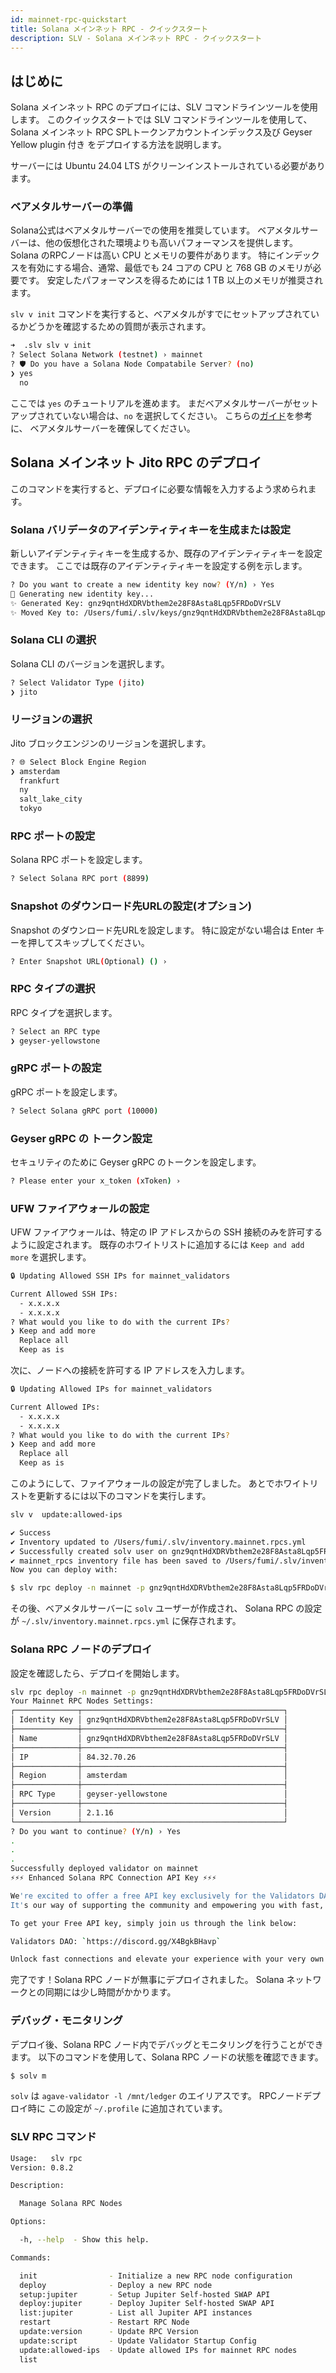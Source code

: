 ```yaml
---
id: mainnet-rpc-quickstart
title: Solana メインネット RPC - クイックスタート
description: SLV - Solana メインネット RPC - クイックスタート
---
```



## はじめに

Solana メインネット RPC のデプロイには、SLV コマンドラインツールを使用します。
このクイックスタートでは SLV コマンドラインツールを使用して、
Solana メインネット RPC SPLトークンアカウントインデックス及び Geyser Yellow plugin 付き をデプロイする方法を説明します。

サーバーには Ubuntu 24.04 LTS がクリーンインストールされている必要があります。

### ベアメタルサーバーの準備

Solana公式はベアメタルサーバーでの使用を推奨しています。
ベアメタルサーバーは、他の仮想化された環境よりも高いパフォーマンスを提供します。
Solana のRPCノードは高い CPU とメモリの要件があります。
特にインデックスを有効にする場合、通常、最低でも 24 コアの CPU と 768 GB のメモリが必要です。
安定したパフォーマンスを得るためには 1 TB 以上のメモリが推奨されます。

`slv v init` コマンドを実行すると、ベアメタルがすでにセットアップされているかどうかを確認するための質問が表示されます。

```bash
➜  .slv slv v init
? Select Solana Network (testnet) › mainnet
? 🛡️ Do you have a Solana Node Compatabile Server? (no)
❯ yes
  no
```

ここでは `yes` のチュートリアルを進めます。
まだベアメタルサーバーがセットアップされていない場合は、`no` を選択してください。
こちらの[ガイド](/ja/doc/metal/quickstart)を参考に、
ベアメタルサーバーを確保してください。

## Solana メインネット Jito RPC のデプロイ

このコマンドを実行すると、デプロイに必要な情報を入力するよう求められます。

### Solana バリデータのアイデンティティキーを生成または設定

新しいアイデンティティキーを生成するか、既存のアイデンティティキーを設定できます。
ここでは既存のアイデンティティキーを設定する例を示します。

```bash
? Do you want to create a new identity key now? (Y/n) › Yes
🔑 Generating new identity key...
✨ Generated Key: gnz9qntHdXDRVbthem2e28F8Asta8Lqp5FRDoDVrSLV
✨ Moved Key to: /Users/fumi/.slv/keys/gnz9qntHdXDRVbthem2e28F8Asta8Lqp5FRDoDVrSLV.json
```

### Solana CLI の選択

Solana CLI のバージョンを選択します。

```bash
? Select Validator Type (jito)
❯ jito
```

### リージョンの選択

Jito ブロックエンジンのリージョンを選択します。

```bash
? 🌐 Select Block Engine Region
❯ amsterdam
  frankfurt
  ny
  salt_lake_city
  tokyo
```

### RPC ポートの設定

Solana RPC ポートを設定します。

```bash
? Select Solana RPC port (8899)
```

### Snapshot のダウンロード先URLの設定(オプション)

Snapshot のダウンロード先URLを設定します。
特に設定がない場合は Enter キーを押してスキップしてください。

```bash
? Enter Snapshot URL(Optional) () › 
```

### RPC タイプの選択

RPC タイプを選択します。

```bash
? Select an RPC type
❯ geyser-yellowstone
```

### gRPC ポートの設定

gRPC ポートを設定します。

```bash
? Select Solana gRPC port (10000)
```

### Geyser gRPC の トークン設定

セキュリティのために Geyser gRPC のトークンを設定します。

```bash
? Please enter your x_token (xToken) ›
```

### UFW ファイアウォールの設定

UFW ファイアウォールは、特定の IP アドレスからの SSH 接続のみを許可するように設定されます。
既存のホワイトリストに追加するには `Keep and add more` を選択します。

```bash
🔒 Updating Allowed SSH IPs for mainnet_validators

Current Allowed SSH IPs:
  - x.x.x.x
  - x.x.x.x
? What would you like to do with the current IPs?
❯ Keep and add more
  Replace all
  Keep as is
```

次に、ノードへの接続を許可する IP アドレスを入力します。

```bash
🔒 Updating Allowed IPs for mainnet_validators

Current Allowed IPs:
  - x.x.x.x
  - x.x.x.x
? What would you like to do with the current IPs?
❯ Keep and add more
  Replace all
  Keep as is
```

このようにして、ファイアウォールの設定が完了しました。
あとでホワイトリストを更新するには以下のコマンドを実行します。

```bash
slv v  update:allowed-ips
```

```bash
✔︎ Success
✔ Inventory updated to /Users/fumi/.slv/inventory.mainnet.rpcs.yml
✔ Successfully created solv user on gnz9qntHdXDRVbthem2e28F8Asta8Lqp5FRDoDVrSLV
✔︎ mainnet_rpcs inventory file has been saved to /Users/fumi/.slv/inventory.mainnet.rpcs.yml
Now you can deploy with:

$ slv rpc deploy -n mainnet -p gnz9qntHdXDRVbthem2e28F8Asta8Lqp5FRDoDVrSLV    
```

その後、ベアメタルサーバーに `solv` ユーザーが作成され、
Solana RPC の設定が `~/.slv/inventory.mainnet.rpcs.yml` に保存されます。

### Solana RPC ノードのデプロイ

設定を確認したら、デプロイを開始します。

```bash
slv rpc deploy -n mainnet -p gnz9qntHdXDRVbthem2e28F8Asta8Lqp5FRDoDVrSLV    
Your Mainnet RPC Nodes Settings:
┌──────────────┬─────────────────────────────────────────────┐
│ Identity Key │ gnz9qntHdXDRVbthem2e28F8Asta8Lqp5FRDoDVrSLV │
├──────────────┼─────────────────────────────────────────────┤
│ Name         │ gnz9qntHdXDRVbthem2e28F8Asta8Lqp5FRDoDVrSLV │
├──────────────┼─────────────────────────────────────────────┤
│ IP           │ 84.32.70.26                                 │
├──────────────┼─────────────────────────────────────────────┤
│ Region       │ amsterdam                                   │
├──────────────┼─────────────────────────────────────────────┤
│ RPC Type     │ geyser-yellowstone                          │
├──────────────┼─────────────────────────────────────────────┤
│ Version      │ 2.1.16                                      │
└──────────────┴─────────────────────────────────────────────┘
? Do you want to continue? (Y/n) › Yes
.
.
.
Successfully deployed validator on mainnet
⚡️⚡️⚡️ Enhanced Solana RPC Connection API Key ⚡️⚡️⚡️

We're excited to offer a free API key exclusively for the Validators DAO community 🎉
It's our way of supporting the community and empowering you with fast, reliable connections.

To get your Free API key, simply join us through the link below:

Validators DAO: `https://discord.gg/X4BgkBHavp`

Unlock fast connections and elevate your experience with your very own API key 🚀
```

完了です！Solana RPC ノードが無事にデプロイされました。
Solana ネットワークとの同期には少し時間がかかります。

### デバッグ・モニタリング

デプロイ後、Solana RPC ノード内でデバッグとモニタリングを行うことができます。
以下のコマンドを使用して、Solana RPC ノードの状態を確認できます。

```bash
$ solv m
```

`solv` は `agave-validator -l /mnt/ledger` のエイリアスです。
RPCノードデプロイ時に この設定が `~/.profile` に追加されています。


### SLV RPC コマンド

```bash
Usage:   slv rpc
Version: 0.8.2  

Description:

  Manage Solana RPC Nodes

Options:

  -h, --help  - Show this help.  

Commands:

  init                - Initialize a new RPC node configuration 
  deploy              - Deploy a new RPC node                   
  setup:jupiter       - Setup Jupiter Self-hosted SWAP API      
  deploy:jupiter      - Deploy Jupiter Self-hosted SWAP API     
  list:jupiter        - List all Jupiter API instances          
  restart             - Restart RPC Node                        
  update:version      - Update RPC Version                      
  update:script       - Update Validator Startup Config         
  update:allowed-ips  - Update allowed IPs for mainnet RPC nodes
  list      
```
